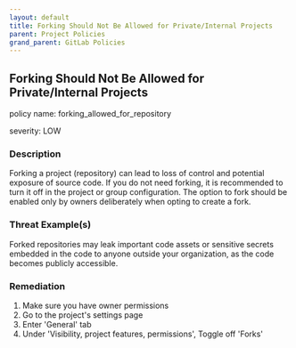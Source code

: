 ```yaml
---
layout: default
title: Forking Should Not Be Allowed for Private/Internal Projects
parent: Project Policies
grand_parent: GitLab Policies
---
```



## Forking Should Not Be Allowed for Private/Internal Projects
policy name: forking_allowed_for_repository

severity: LOW

### Description
Forking a project (repository) can lead to loss of control and potential exposure of source code. If you do not need forking, it is recommended to turn it off in the project or group configuration. The option to fork should be enabled only by owners deliberately when opting to create a fork.

### Threat Example(s)
Forked repositories may leak important code assets or sensitive secrets embedded in the code to anyone outside your organization, as the code becomes publicly accessible.



### Remediation
1. Make sure you have owner permissions
2. Go to the project's settings page
3. Enter 'General' tab
4. Under 'Visibility, project features, permissions', Toggle off 'Forks'



